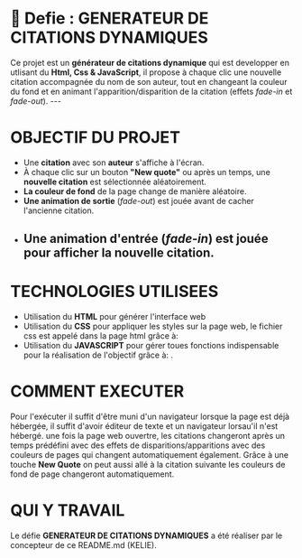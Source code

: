 
# 🎯 Defie : GENERATEUR DE CITATIONS DYNAMIQUES

Ce projet est un **générateur de citations dynamique** qui est developper en utlisant du **Html, Css & JavaScript**, il propose à chaque clic une nouvelle citation accompagnée du nom de son auteur, tout en changeant la couleur du fond et en animant l'apparition/disparition de la citation (effets *fade-in* et *fade-out*).
    ---

# OBJECTIF DU PROJET

  - Une **citation** avec son **auteur** s'affiche à l'écran.
  - À chaque clic sur un bouton **"New quote"** ou après un temps, une **nouvelle citation** est sélectionnée aléatoirement.
  - **La couleur de fond** de la page change de manière aléatoire.
  - **Une animation de sortie** (*fade-out*) est jouée avant de cacher l'ancienne citation.
  - **Une animation d'entrée** (*fade-in*) est jouée pour afficher la nouvelle citation.
    ---

 # TECHNOLOGIES UTILISEES

  - Utilisation du **HTML** pour générer l'interface web
  - Utilisation du **CSS** pour appliquer les styles sur la page web, le fichier css est appelé dans la page html grâce à:  <link rel="stylesheet" href="style.css">
  - Utilisation du **JAVASCRIPT** pour gérer toues  fonctions indispensable pour la réalisation de l'objectif grâce à:  <script src="script.js"></script>.

# COMMENT EXECUTER

  Pour l'exécuter il suffit d'être muni d'un navigateur lorsque la page est déjà hébergée, il suffit d'avoir éditeur de texte et un navigateur lorsau'il n'est hébergé. une fois la page web ouvertre, les citations changeront après un temps prédéfini avec des effets de disparitions/apparitions avec des couleurs de pages qui changent automatiquement également. Grâce à une touche **New Quote** on peut aussi allé à la citation suivante les couleurs de fond de page changeront automatiquement. 

# QUI Y TRAVAIL

Le défie **GENERATEUR DE CITATIONS DYNAMIQUES** a été réaliser par le concepteur de ce README.md (KELIE).
